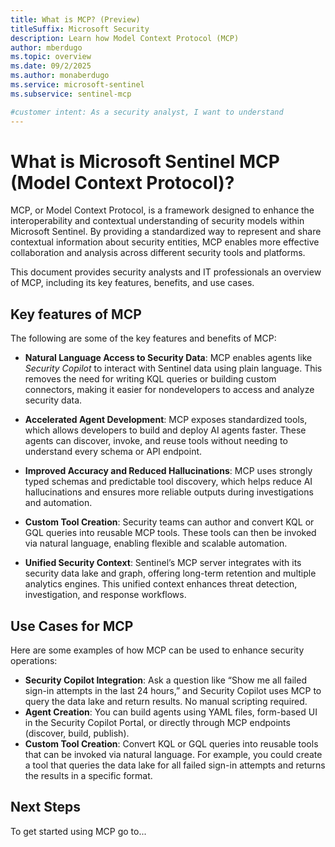 ```yaml
---
title: What is MCP? (Preview)
titleSuffix: Microsoft Security  
description: Learn how Model Context Protocol (MCP) 
author: mberdugo
ms.topic: overview
ms.date: 09/2/2025
ms.author: monaberdugo
ms.service: microsoft-sentinel
ms.subservice: sentinel-mcp

#customer intent: As a security analyst, I want to understand
---
```


# What is Microsoft Sentinel MCP (Model Context Protocol)?

MCP, or Model Context Protocol, is a framework designed to enhance the interoperability and contextual understanding of security models within Microsoft Sentinel. By providing a standardized way to represent and share contextual information about security entities, MCP enables more effective collaboration and analysis across different security tools and platforms.

This document provides security analysts and IT professionals an overview of MCP, including its key features, benefits, and use cases.

## Key features of MCP

The following are some of the key features and benefits of MCP:

- **Natural Language Access to Security Data**: MCP enables agents like *Security Copilot* to interact with Sentinel data using plain language. This removes the need for writing KQL queries or building custom connectors, making it easier for nondevelopers to access and analyze security data.

- **Accelerated Agent Development**: MCP exposes standardized tools, which allows developers to build and deploy AI agents faster. These agents can discover, invoke, and reuse tools without needing to understand every schema or API endpoint.

- **Improved Accuracy and Reduced Hallucinations**: MCP uses strongly typed schemas and predictable tool discovery, which helps reduce AI hallucinations and ensures more reliable outputs during investigations and automation.

- **Custom Tool Creation**: Security teams can author and convert KQL or GQL queries into reusable MCP tools. These tools can then be invoked via natural language, enabling flexible and scalable automation.

- **Unified Security Context**: Sentinel’s MCP server integrates with its security data lake and graph, offering long-term retention and multiple analytics engines. This unified context enhances threat detection, investigation, and response workflows.

## Use Cases for MCP

Here are some examples of how MCP can be used to enhance security operations:

- **Security Copilot Integration**: Ask a question like “Show me all failed sign-in attempts in the last 24 hours,” and Security Copilot uses MCP to query the data lake and return results. No manual scripting required.
- **Agent Creation**: You can build agents using YAML files, form-based UI in the Security Copilot Portal, or directly through MCP endpoints (discover, build, publish).
- **Custom Tool Creation**: Convert KQL or GQL queries into reusable tools that can be invoked via natural language. For example, you could create a tool that queries the data lake for all failed sign-in attempts and returns the results in a specific format.

## Next Steps

To get started using MCP go to...
